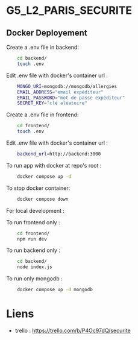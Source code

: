 # G5_L2_PARIS_SECURITE

## Docker Deployement

Create a .env file in backend: 

```bash
    cd backend/
    touch .env
```

Edit .env file with docker's container url : 
```bash
    MONGO_URI=mongodb://mongodb/allergies
    EMAIL_ADDRESS="email expéditeur"
    EMAIL_PASSWORD="mot de passe expéditeur"
    SECRET_KEY="clé aléatoire"
```
Create a .env file in frontend: 

```bash
    cd frontend/
    touch .env
```

Edit .env file with docker's container url : 
```bash
    backend_url=http://backend:3000
```

To run app with docker at repo's root :

```bash
    docker compose up -d
```

To stop docker container:

```bash
    docker compose down
```

For local development :

To run frontend only :
```bash
    cd frontend/
    npm run dev
```

To run backend only :
```bash 
    cd backend/
    node index.js
```

To run only mongodb : 
```bash
    docker compose up -d mongodb
```
# Liens
- trello :  https://trello.com/b/P4Oc97dQ/securite
